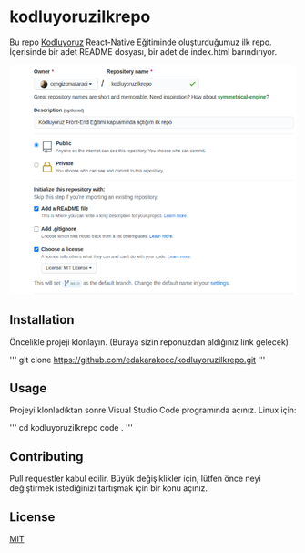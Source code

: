 # kodluyoruzilkrepo
Bu repo [Kodluyoruz](https://www.kodluyoruz.org/) React-Native Eğitiminde oluşturduğumuz ilk repo. İçerisinde bir adet README dosyası, bir adet de index.html barındırıyor.

![Resim](https://github.com/Kodluyoruz/taskforce/blob/main/git/odev1/figures/github.png?raw=true)

## Installation
Öncelikle projeji klonlayın. (Buraya sizin reponuzdan aldığınız link gelecek)

'''
git clone https://github.com/edakarakocc/kodluyoruzilkrepo.git
'''

## Usage
Projeyi klonladıktan sonre Visual Studio Code programında açınız.
Linux için:

'''
cd kodluyoruzilkrepo
code .
'''

## Contributing

Pull requestler kabul edilir. Büyük değişiklikler için, lütfen önce neyi değiştirmek istediğinizi tartışmak için bir konu açınız.

## License

[MIT](https://choosealicense.com/)
